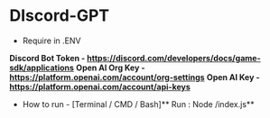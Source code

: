 # DIscord-GPT

- Require in .ENV

**Discord Bot Token - https://discord.com/developers/docs/game-sdk/applications**
**Open AI Org Key - https://platform.openai.com/account/org-settings**
**Open AI Key - https://platform.openai.com/account/api-keys**

- How to run - [Terminal / CMD / Bash]**
Run : Node /index.js**


